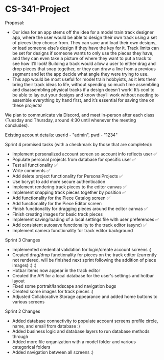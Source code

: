 # CS-341-Project

Proposal:

- Our idea for an app stems off the idea for a model train track designer app, where the user would be able to design their own track using a set of pieces they choose from. They can save and load their own designs, or load someone else’s design if they have the key for it. Track limits can be set for designs if someone wants to only use the pieces they have, and they can even take a picture of where they want to put a track to see how it’ll look! Building a track would allow a user to either drag and drop pieces that snap together, or they can draw a line from a previous segment and let the app decide what angle they were trying to use.
- This app would be most useful for model train hobbyists, as it lets them bring their track ideas to life, without spending so much time assembling and disassembling physical tracks if a design doesn’t work! It’s cool to be able to lay out your designs and know they’ll work without needing to assemble everything by hand first, and it’s essential for saving time on these projects!

We plan to communicate via Discord, and meet in-person after each class (Tuesday and Thursday, around 4:30 until whenever the meeting concludes).

Existing account details: userid - "admin", pwd - "1234"

Sprint 4 promised tasks (with a checkmark by those that are completed):

- Implement personalized account screen so account info reflects user ✅
- Populate personal projects from database for specific user ✅
- Test all functionality ✅
- Write comments ✅
- Add delete project functionality for PersonalProjects ✅
- Use bcrypt to add more secure authentication
- Implement rendering track pieces to the editor canvas ✅
- Implement snapping track pieces together by position ✅
- Add functionality for the Piece Catalog screen ✅
- Add functionality for the Piece Editor screen
- Finish functionality for dragging pieces around the editor canvas ✅
- Finish creating images for basic track pieces
- Implement saving/loading of a local settings file with user preferences ✅
- Add consistent autosave functionality to the track editor (async) ✅
- Implement camera functionality for track editor background

Sprint 3 Changes
- Implemented credential validation for login/create account screens :)
- Created drag/drop functionality for pieces on the track editor (currently not rendered, will be finished next sprint following the addition of piece images) :) :)
- Hotbar items now appear in the track editor
- Created the API for a local database for the user's settings and hotbar layout
- Fixed some portrait/landscape and navigation bugs
- Created some images for track pieces :)
- Adjusted Collaborative Storage appearance and added home buttons to various screens

Sprint 2 Changes
- Added database connectivity to populate account screens profile circle, name, and email from database :)
- Added business logic and database layers to run database methods through
- Added more file organization with a model folder and various categorical folders
- Added navigation between all screens :)
